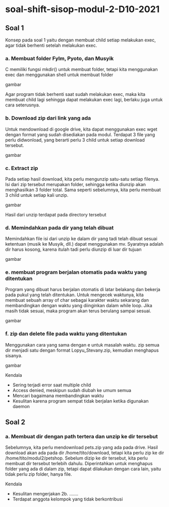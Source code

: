 # soal-shift-sisop-modul-2-D10-2021

## **Soal 1**

Konsep pada soal 1 yaitu dengan membuat child setiap melakukan exec, agar tidak berhenti setelah melakukan exec.

### **a. Membuat folder Fylm, Pyoto, dan Musyik**

C memiliki fungsi mkdir() untuk membuat folder, tetapi kita menggunakan exec dan menggunakan shell untuk membuat folder

gambar

Agar program tidak berhenti saat sudah melakukan exec, maka kita membuat child lagi sehingga dapat melakukan exec lagi, berlaku juga untuk cara seterusnya.

### **b. Download zip dari link yang ada**

Untuk mendownload di google drive, kita dapat menggunakan exec wget dengan format yang sudah disediakan pada modul. Terdapat 3 file yang perlu didwonload, yang berarti perlu 3 child untuk setiap download tersebut.

gambar

### **c. Extract zip**

Pada setiap hasil download, kita perlu mengunzip satu-satu setiap filenya. Isi dari zip tersebut merupakan folder, sehingga ketika diunzip akan menghasilkan 3 folder total. Sama seperti sebelumnya, kita perlu membuat 3 child untuk setiap kali unzip.

gambar

Hasil dari unzip terdapat pada directory tersebut

### **d. Memindahkan pada dir yang telah dibuat**

Memindahkan file isi dari unzip ke dalam dir yang tadi telah dibuat sesuai ketentuan (musik ke Musyik, dll.) dapat menggunakan mv. Syaratnya adalah dir harus kosong, karena itulah tadi perlu diunzip di luar dir tujuan

gambar

### **e. membuat program berjalan otomatis pada waktu yang ditentukan**

Program yang dibuat harus berjalan otomatis di latar belakang dan bekerja pada pukul yang telah ditentukan. Untuk mengecek waktunya, kita membuat sebuah array of char sebagai karakter waktu sekarang dan membandingkan dengan waktu yang diinginkan dalam while loop. Jika masih tidak sesuai, maka program akan terus berulang sampai sesuai.

gambar

### **f. zip dan delete file pada waktu yang ditentukan**

Menggunakan cara yang sama dengan e untuk masalah waktu. zip semua dir menjadi satu dengan format Lopyu_Stevany.zip, kemudian menghapus sisanya.

gambar

Kendala
- Sering terjadi error saat multiple child
- Access denied, meskipun sudah diubah ke umum semua
- Mencari bagaimana membandingkan waktu
- Kesulitan karena program sempat tidak berjalan ketika digunakan daemon



## **Soal 2**

### **a. Membuat dir dengan path tertera dan unzip ke dir tersebut**

Sebelumnya, kita perlu mendownload pets.zip yang ada pada drive. Hasil download akan ada pada dir /home/tito/download, tetapi kita perlu zip ke dir /home/tito/modul2/petshop. Sebelum dizip ke dir tersebut, kita perlu membuat dir tersebut terlebih dahulu. Diperintahkan untuk menghapus folder yang ada di dalam zip, tetapi dapat dilakukan dengan cara lain, yaitu tidak perlu zip folder, hanya file.



Kendala
- Kesulitan mengerjakan 2b. .......
- Terdapat anggota kelompok yang tidak berkontribusi




